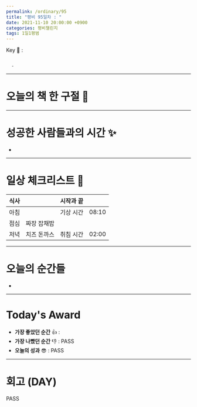 ```yaml
---
permalink: /ordinary/95
title: "평비 95일차 : "
date: 2021-11-10 20:00:00 +0900
categories: 평비챌린지
tags: 1일1평범
---  
```

Key 🔑 :   
```

  - 
```

---
# 오늘의 책 한 구절 📕

---
# 성공한 사람들과의 시간 ✨
- 

---
# 일상 체크리스트 📃

| 식사 |  | 시작과 끝 |  |
|:----:|:----:|:----:|:----:|
| 아침 |  | 기상 시간 | 08:10 |
| 점심 | 짜장 잡채밥 |  |  |
| 저녁 | 치즈 돈까스 | 취침 시간 | 02:00 |

---
# 오늘의 순간들
- 

---
# Today's Award
- **가장 좋았던 순간** 👍 : 
- **가장 나빴던 순간** 👎 : PASS
- **오늘의 성과** 😎 : PASS

---
# 회고 (DAY)
PASS